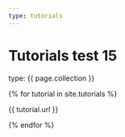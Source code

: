 ```yaml
---
type: tutorials
---
```

# Tutorials test 15

<p>type: {{ page.collection }}</p>
{% for tutorial in site.tutorials %}
  <p>{{ tutorial.url }}</p>
{% endfor %}
